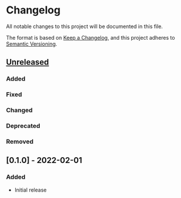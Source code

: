 # Changelog
All notable changes to this project will be documented in this file.

The format is based on [Keep a Changelog](https://keepachangelog.com/en/1.0.0/),
and this project adheres to [Semantic Versioning](https://semver.org/spec/v2.0.0.html).

## [Unreleased]
### Added
### Fixed
### Changed
### Deprecated
### Removed


## [0.1.0] - 2022-02-01
### Added
- Initial release

[Unreleased]: https://github.com/richardkoehler/pte_stats